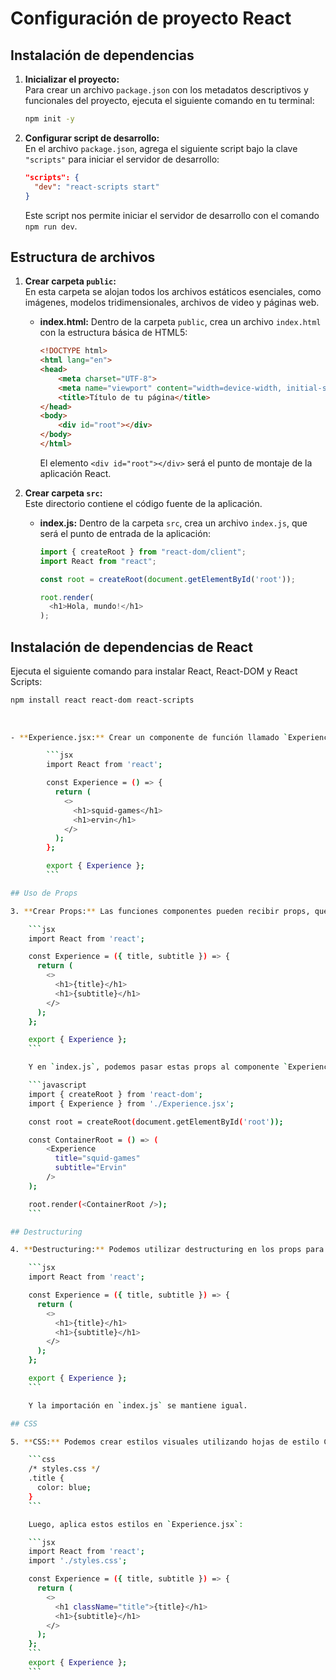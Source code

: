 
# Configuración de proyecto React

## Instalación de dependencias

1. **Inicializar el proyecto:**  
   Para crear un archivo `package.json` con los metadatos descriptivos y funcionales del proyecto, ejecuta el siguiente comando en tu terminal:

    ```bash
    npm init -y
    ```

2. **Configurar script de desarrollo:**  
   En el archivo `package.json`, agrega el siguiente script bajo la clave `"scripts"` para iniciar el servidor de desarrollo:

    ```json
    "scripts": {
      "dev": "react-scripts start"
    }
    ```

    Este script nos permite iniciar el servidor de desarrollo con el comando `npm run dev`.

## Estructura de archivos

1. **Crear carpeta `public`:**  
   En esta carpeta se alojan todos los archivos estáticos esenciales, como imágenes, modelos tridimensionales, archivos de video y páginas web.

    - **index.html:** Dentro de la carpeta `public`, crea un archivo `index.html` con la estructura básica de HTML5:

        ```html
        <!DOCTYPE html>
        <html lang="en">
        <head>
            <meta charset="UTF-8">
            <meta name="viewport" content="width=device-width, initial-scale=1.0">
            <title>Título de tu página</title>
        </head>
        <body>
            <div id="root"></div>
        </body>
        </html>
        ```

        El elemento `<div id="root"></div>` será el punto de montaje de la aplicación React.

2. **Crear carpeta `src`:**  
   Este directorio contiene el código fuente de la aplicación.

    - **index.js:** Dentro de la carpeta `src`, crea un archivo `index.js`, que será el punto de entrada de la aplicación:

        ```javascript
        import { createRoot } from "react-dom/client";
        import React from "react";

        const root = createRoot(document.getElementById('root'));

        root.render(
          <h1>Hola, mundo!</h1>
        );
        ```
## Instalación de dependencias de React

Ejecuta el siguiente comando para instalar React, React-DOM y React Scripts:

```bash
npm install react react-dom react-scripts
   
        
                                       
- **Experience.jsx:** Crear un componente de función llamado `Experience.jsx` en la carpeta `src`, que será el controlador principal encargado de la creación del entorno virtual 3D y el inicio del juego. El componente puede verse así:

        ```jsx
        import React from 'react';

        const Experience = () => {
          return (
            <>
              <h1>squid-games</h1>
              <h1>ervin</h1>
            </>
          );
        };

        export { Experience };
        ```

## Uso de Props

3. **Crear Props:** Las funciones componentes pueden recibir props, que son como mensajes que un componente puede recibir de otro componente. En `Experience.jsx`, vamos a usar props para el título y el subtítulo:

    ```jsx
    import React from 'react';

    const Experience = ({ title, subtitle }) => {
      return (
        <>
          <h1>{title}</h1>
          <h1>{subtitle}</h1>
        </>
      );
    };

    export { Experience };
    ```

    Y en `index.js`, podemos pasar estas props al componente `Experience`:

    ```javascript
    import { createRoot } from 'react-dom';
    import { Experience } from './Experience.jsx';

    const root = createRoot(document.getElementById('root'));

    const ContainerRoot = () => (
        <Experience 
          title="squid-games"
          subtitle="Ervin"
        />
    );

    root.render(<ContainerRoot />);
    ```

## Destructuring

4. **Destructuring:** Podemos utilizar destructuring en los props para simplificar el acceso a sus valores en `Experience.jsx`:

    ```jsx
    import React from 'react';

    const Experience = ({ title, subtitle }) => {
      return (
        <>
          <h1>{title}</h1>
          <h1>{subtitle}</h1>
        </>
      );
    };

    export { Experience };
    ```

    Y la importación en `index.js` se mantiene igual.

## CSS

5. **CSS:** Podemos crear estilos visuales utilizando hojas de estilo CSS. Crea un archivo llamado `styles.css` en la carpeta `css`, y luego impórtalo en `index.js`:

    ```css
    /* styles.css */
    .title {
      color: blue;
    }
    ```

    Luego, aplica estos estilos en `Experience.jsx`:

    ```jsx
    import React from 'react';
    import './styles.css';

    const Experience = ({ title, subtitle }) => {
      return (
        <>
          <h1 className="title">{title}</h1>
          <h1>{subtitle}</h1>
        </>
      );
    };
    ```
    export { Experience };
    ```





